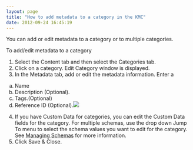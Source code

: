 ```yaml
---
layout: page
title: "How to add metadata to a category in the KMC"
date: 2012-09-24 16:45:19
---
```


You can add or edit metadata to a category or to multiple categories.

<p class="mce-procedure">
  To add/edit metadata to a category
</p>

1.  Select the Content tab and then select the Categories tab.
2.  Click on a category. Edit Category window is displayed.
3.  In the Metadata tab, add or edit the metadata information. Enter a
<ol style="list-style-type: lower-alpha;">
  <li>
    Name
  </li>
  <li>
    Description (Optional).
  </li>
  <li>
    Tags.(Optional)
  </li>
  <li>
    Reference ID (Optional).<img src="{{site.url}}/assets/713">
  </li>
</ol>

4.  If you have Custom Data for categories, you can edit the Custom Data fields for the category. For multiple schemas, use the drop down Jump To menu to select the schema values you want to edit for the category. See <a href="http://knowledge.kaltura.com/node/648" target="_blank">Managing Schemas</a> for more information.
5.  Click Save & Close.